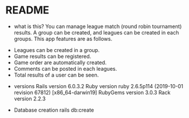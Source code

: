 # README

* what is this?
You can manage league match (round robin tournament) results. A group can be created, and leagues can be created in each groups. This app features are as follows.
- Leagues can be created in a group.
- Game results can be registered.
- Game order are automatically created.
- Comments can be posted in each leagues.
- Total results of a user can be seen.

* versions
Rails version	6.0.3.2
Ruby version	ruby 2.6.5p114 (2019-10-01 revision 67812) [x86_64-darwin19]
RubyGems version	3.0.3
Rack version	2.2.3

* Database creation
rails db:create

